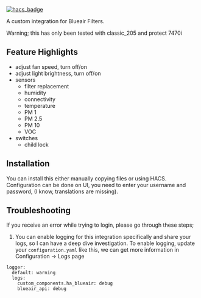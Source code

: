[![hacs_badge](https://img.shields.io/badge/HACS-Default-41BDF5.svg?style=for-the-badge)](https://github.com/hacs/integration)

A custom integration for Blueair Filters.

Warning; this has only been tested with classic_205 and protect 7470i

## Feature Highlights ##
- adjust fan speed, turn off/on
- adjust light brightness, turn off/on
- sensors
  - filter replacement
  - humidity
  - connectivity
  - temperature
  - PM 1
  - PM 2.5
  - PM 10
  - VOC
- switches
  - child lock

## Installation ##
You can install this either manually copying files or using HACS. Configuration can be done on UI, you need to enter your username and password, (I know, translations are missing).

## Troubleshooting ##
If you receive an error while trying to login, please go through these steps;
1. You can enable logging for this integration specifically and share your logs, so I can have a deep dive investigation. To enable logging, update your `configuration.yaml` like this, we can get more information in Configuration -> Logs page
```
logger:
  default: warning
  logs:
    custom_components.ha_blueair: debug
    blueair_api: debug
```

